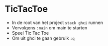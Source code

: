 # TicTacToe

- In de root van het project `stack ghci` runnen
- Vervolgens `:main` om main te starten
- Speel Tic Tac Toe
- Om uit ghci te gaan gebruik `:q`